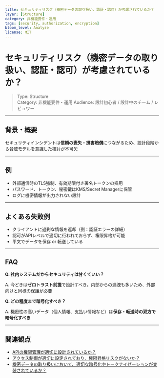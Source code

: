 ```yaml
---
title: セキュリティリスク（機密データの取り扱い、認証・認可）が考慮されているか？
layer: [Structure]
category: 非機能要件・運用
tags: [security, authorization, encryption]
bloom_level: Analyze
license: MIT
---
```


# セキュリティリスク（機密データの取り扱い、認証・認可）が考慮されているか？

> Type: Structure  
> Category: 非機能要件・運用
> Audience: 設計初心者 / 設計中のチーム / レビュワー

---

## 背景・概要

セキュリティインシデントは**信頼の喪失・損害賠償**につながるため、設計段階から脅威モデルを意識した検討が不可欠

---

## 例

- 外部通信時のTLS強制、有効期限付き署名トークンの採用
- パスワード、トークン、秘密鍵はKMS/Secret Managerに保管
- ログに機密情報が出力されない設計

---

## よくある失敗例

- クライアントに過剰な情報を返却（例：認証エラーの詳細）
- 認可がAPIレベルで適切に行われておらず、権限昇格が可能
- 平文でデータを保存 or 転送している

---

## FAQ

**Q. 社内システムだからセキュリティは甘くていい？**

A. 今どきは**ゼロトラスト前提**で設計すべき。内部からの漏洩も多いため、外部向けと同様の保護が必要

**Q. どの程度まで暗号化すべき？**

A. 機密性の高いデータ（個人情報、支払い情報など）は**保存・転送時の双方で暗号化すべき**

---

## 関連観点

- [APIの権限管理が適切に設計されているか？](https://zenn.dev/kanaria007/articles/03fb36eb3d41f3)
- [アクセス制御が適切に設定されており、権限昇格リスクがないか？](https://zenn.dev/kanaria007/articles/6aff8e8b9f3a56)
- [機密データの取り扱いにおいて、適切な暗号化やトークナイゼーションが実装されているか？](https://zenn.dev/kanaria007/articles/743fb90d764ae0)
